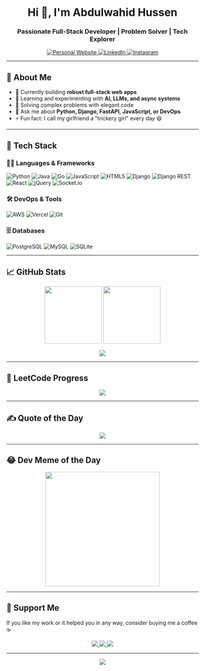 <!-- Profile Banner or GIF can be added here -->
<h1 align="center">Hi 👋, I'm Abdulwahid Hussen</h1>
<h3 align="center">Passionate Full-Stack Developer | Problem Solver | Tech Explorer</h3>

<p align="center">
  <a href="https://www.abdulwahid.tech" target="_blank">
    <img src="https://img.shields.io/badge/Portfolio-Abdulwahid.tech-blueviolet?style=for-the-badge&logo=web&logoColor=white" alt="Personal Website">
  </a>
  <a href="https://linkedin.com/in/AbdulwahidHussen" target="_blank">
    <img src="https://img.shields.io/badge/LinkedIn-AbdulwahidHussen-0077B5?style=for-the-badge&logo=linkedin&logoColor=white" alt="LinkedIn">
  </a>
  <a href="https://instagram.com/Alien11d" target="_blank">
    <img src="https://img.shields.io/badge/Instagram-%40Alien11d-E4405F?style=for-the-badge&logo=instagram&logoColor=white" alt="Instagram">
  </a>
</p>

---

## 🚀 About Me

- 🔭 Currently building **robust full-stack web apps**
- 🌱 Learning and experimenting with **AI, LLMs, and async systems**
- 🧠 Solving complex problems with elegant code
- 💬 Ask me about **Python, Django, FastAPI, JavaScript, or DevOps**
- ⚡ Fun fact: I call my girlfriend a "trickery girl" every day 😄

---

## 🧰 Tech Stack

### 👨‍💻 Languages & Frameworks
![Python](https://img.shields.io/badge/Python-3670A0?style=flat-square&logo=python&logoColor=ffdd54)
![Java](https://img.shields.io/badge/Java-ED8B00?style=flat-square&logo=openjdk&logoColor=white)
![Go](https://img.shields.io/badge/Go-00ADD8?style=flat-square&logo=go&logoColor=white)
![JavaScript](https://img.shields.io/badge/JavaScript-F7DF1E?style=flat-square&logo=javascript&logoColor=black)
![HTML5](https://img.shields.io/badge/HTML5-E34F26?style=flat-square&logo=html5&logoColor=white)
![Django](https://img.shields.io/badge/Django-092E20?style=flat-square&logo=django&logoColor=white)
![Django REST](https://img.shields.io/badge/Django--REST-ff1709?style=flat-square&logo=django&logoColor=white)
![React](https://img.shields.io/badge/React-20232a?style=flat-square&logo=react&logoColor=61DAFB)
![jQuery](https://img.shields.io/badge/jQuery-0769AD?style=flat-square&logo=jquery&logoColor=white)
![Socket.io](https://img.shields.io/badge/Socket.io-000000?style=flat-square&logo=socket.io)

### 🛠️ DevOps & Tools
![AWS](https://img.shields.io/badge/AWS-FF9900?style=flat-square&logo=amazon-aws&logoColor=white)
![Vercel](https://img.shields.io/badge/Vercel-000000?style=flat-square&logo=vercel&logoColor=white)
![Git](https://img.shields.io/badge/Git-F05032?style=flat-square&logo=git&logoColor=white)

### 🗄️ Databases
![PostgreSQL](https://img.shields.io/badge/PostgreSQL-316192?style=flat-square&logo=postgresql&logoColor=white)
![MySQL](https://img.shields.io/badge/MySQL-00000F?style=flat-square&logo=mysql&logoColor=white)
![SQLite](https://img.shields.io/badge/SQLite-07405E?style=flat-square&logo=sqlite&logoColor=white)

---

## 📈 GitHub Stats

<p align="center">
  <img src="https://github-readme-stats.vercel.app/api?username=AbdulwahidHusein&theme=radical&show_icons=true&count_private=true&hide_border=true" height="150"/>
  <img src="https://github-readme-streak-stats.herokuapp.com/?user=AbdulwahidHusein&theme=radical&hide_border=true" height="150"/>
</p>

<p align="center">
  <img src="https://github-readme-stats.vercel.app/api/top-langs/?username=AbdulwahidHusein&layout=compact&theme=radical&hide_border=true"/>
</p>

---

## 🧠 LeetCode Progress

<p align="center">
  <img src="https://leetcode.card.workers.dev/AbdulwahidHussen?theme=unicorn&font=baloo"/>
</p>

---

## ✍️ Quote of the Day

<p align="center">
  <img src="https://quotes-github-readme.vercel.app/api?type=horizontal&theme=radical"/>
</p>

---

## 😂 Dev Meme of the Day

<p align="center">
  <img src="https://api.memegen.link/images/ds/small_file/high_quality.png" height="300px"/>
</p>

---

## 💖 Support Me

If you like my work or it helped you in any way, consider buying me a coffee ☕

<p align="center">
  <a href="https://buymeacoffee.com/" target="_blank">
    <img src="https://img.shields.io/badge/Buy%20Me%20a%20Coffee-ffdd00?style=for-the-badge&logo=buy-me-a-coffee&logoColor=black"/>
  </a>
  <a href="https://paypal.com" target="_blank">
    <img src="https://img.shields.io/badge/PayPal-00457C?style=for-the-badge&logo=paypal&logoColor=white"/>
  </a>
  <a href="https://patreon.com/petrion" target="_blank">
    <img src="https://img.shields.io/badge/Patreon-F96854?style=for-the-badge&logo=patreon&logoColor=white"/>
  </a>
</p>

---

<p align="center">
  <img src="https://visitcount.itsvg.in/api?id=AbdulwahidHusein&icon=0&color=0"/>
</p>

<!-- Created with love by Abdulwahid using GPRM (https://gprm.itsvg.in) -->
